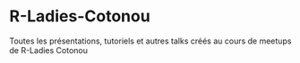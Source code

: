 # R-Ladies-Cotonou
Toutes les présentations, tutoriels et autres talks créés au cours de meetups de R-Ladies Cotonou
